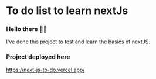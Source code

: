 # To do list to learn nextJs

### Hello there 🙋‍♂️

I've done this project to test and learn the basics of nextJS.

### Project deployed here

https://next-js-to-do.vercel.app/
